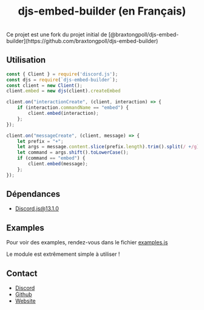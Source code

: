 <h1 align="center">djs-embed-builder (en Français)</h1>
<br>
Ce projet est une fork du projet initial de [@braxtongpoll/djs-embed-builder](https://github.com/braxtongpoll/djs-embed-builder)

## Utilisation
```js
const { Client } = require('discord.js');
const djs = require(`djs-embed-builder`);
const client = new Client();
client.embed = new djs(client).createEmbed

client.on("interactionCreate", (client, interaction) => {
    if (interaction.commandName == "embed") {
        client.embed(interaction);
    };
});

client.on("messageCreate", (client, message) => {
    let prefix = "+";
    let args = message.content.slice(prefix.length).trim().split(/ +/g);
    let command = args.shift().toLowerCase();
    if (command == "embed") {
        client.embed(message);
    };
});
```


## Dépendances 
* [Discord.js@13.1.0](https://npmjs.com/package/discord.js)

## Examples
Pour voir des examples, rendez-vous dans le fichier [examples.js](https://github.com/Gamers-geek/djs-embed-builder/blob/main/src/examples.js)

Le module est extrêmement simple à utiliser !

## Contact 
* [Discord](https://discord.gg/7ykdCWQGE6)
* [Github](https://github.com/Gamers-geek)
* [Website](https://gamers-geek.gq/)
